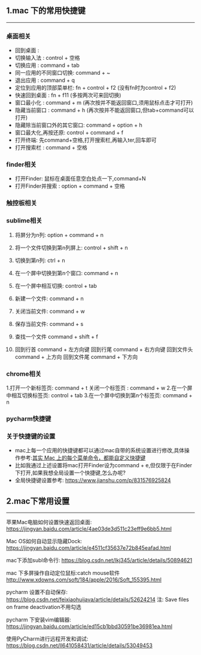 
## 1.mac 下的常用快捷键
----------------------------

### 桌面相关 

  - 回到桌面   :
  - 切换输入法 : control + 空格
  - 切换应用   : command + tab
  - 同一应用的不同窗口切换: command + ~
  - 退出应用   : command + q
  - 定位到应用的顶部菜单栏: fn + control + f2 (没有fn时为control + f2)
  - 快速回到桌面 : fn + f11 (多按两次可来回切换)
  - 窗口最小化 : command + m (再次按并不能返回窗口,须用鼠标点击才可打开)
  - 隐藏当前窗口 : command + h (再次按并不能返回窗口,但tab+command可以打开)
  - 隐藏除当前窗口外的其它窗口: command + option + h
  - 窗口最大化,再按还原: control + command + f
  - 打开终端: 先command+空格,打开搜索栏,再输入ter,回车即可
  - 打开搜索栏 : command + 空格

### finder相关
  - 打开Finder: 鼠标在桌面任意空白处点一下,command+N
  - 打开Finder并搜索 : option + command + 空格


### 触控板相关

### sublime相关

1. 将屏分为n列: option + command + n
2. 将一个文件切换到第n列屏上: control + shift + n
2. 切换到第n列: ctrl + n 
2. 在一个屏中切换到第n个窗口: command + n 
3. 在一个屏中相互切换: control + tab

4. 新建一个文件: command + n
5. 关闭当前文件: command + w
6. 保存当前文件: command + s

7. 查找一个文件 command + shift + f

8. 回到行首 command + 左方向键
   回到行尾 command + 右方向键
   回到文件头 command + 上方向
   回到文件尾 command + 下方向


### chrome相关
1.打开一个新标签页: command + t
  关闭一个标签页 :  command + w
2.在一个屏中相互切换标签页: control + tab
3.在一个屏中切换到第n个标签页: command + n 

### pycharm快捷键

### 关于快捷键的设置
  - mac上每一个应用的快捷键都可以通过mac自带的系统设置进行修改,具体操作参考:[其实 Mac 上的每个菜单命令，都能自定义快捷键 ](https://sspai.com/post/34527)
  - 比如我通过上述设置将mac打开Finder设为command + e,但仅限于在Finder下打开,如果我想全局设置一个快捷键,怎么办呢?
  - 全局快捷键设置参考: https://www.jianshu.com/p/831576925824


## 2.mac下常用设置
------------------------

苹果Mac电脑如何设置快速返回桌面: 
https://jingyan.baidu.com/article/4ae03de3d511c23eff9e6bb5.html

Mac OS如何自动显示隐藏Dock:
https://jingyan.baidu.com/article/e4511cf35637e72b845eafad.html

mac下添加subl命令行:
https://blog.csdn.net/lkj345/article/details/50894621

mac 下多屏操作自动定位鼠标:catch mouse软件
http://www.xdowns.com/soft/184/apple/2016/Soft_155395.html

pycharm 设置不自动保存:
https://blog.csdn.net/feixiaohuijava/article/details/52624214
注:
Save files on frame deactivation不用勾选

pycharm 下安装vim编辑器:
https://jingyan.baidu.com/article/ed15cb1bbd30591be36981ea.html

使用PyCharm进行远程开发和调试:
https://blog.csdn.net/ll641058431/article/details/53049453
